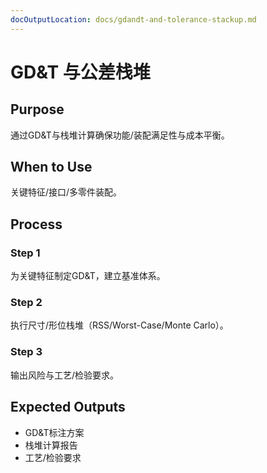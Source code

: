 ```yaml
---
docOutputLocation: docs/gdandt-and-tolerance-stackup.md
---
```


# GD&T 与公差栈堆

## Purpose

通过GD&T与栈堆计算确保功能/装配满足性与成本平衡。

## When to Use

关键特征/接口/多零件装配。

## Process

### Step 1

为关键特征制定GD&T，建立基准体系。

### Step 2

执行尺寸/形位栈堆（RSS/Worst-Case/Monte Carlo）。

### Step 3

输出风险与工艺/检验要求。

## Expected Outputs

- GD&T标注方案
- 栈堆计算报告
- 工艺/检验要求
